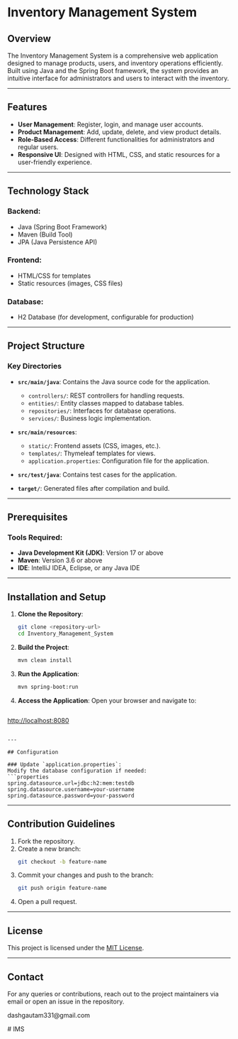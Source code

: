 # Inventory Management System

## Overview

The Inventory Management System is a comprehensive web application designed to manage products, users, and inventory operations efficiently. Built using Java and the Spring Boot framework, the system provides an intuitive interface for administrators and users to interact with the inventory.

---

## Features

- **User Management**: Register, login, and manage user accounts.
- **Product Management**: Add, update, delete, and view product details.
- **Role-Based Access**: Different functionalities for administrators and regular users.
- **Responsive UI**: Designed with HTML, CSS, and static resources for a user-friendly experience.

---

## Technology Stack

### Backend:

- Java (Spring Boot Framework)
- Maven (Build Tool)
- JPA (Java Persistence API)

### Frontend:

- HTML/CSS for templates
- Static resources (images, CSS files)

### Database:

- H2 Database (for development, configurable for production)

---

## Project Structure

### Key Directories

- **`src/main/java`**: Contains the Java source code for the application.

  - `controllers/`: REST controllers for handling requests.
  - `entities/`: Entity classes mapped to database tables.
  - `repositories/`: Interfaces for database operations.
  - `services/`: Business logic implementation.

- **`src/main/resources`**:

  - `static/`: Frontend assets (CSS, images, etc.).
  - `templates/`: Thymeleaf templates for views.
  - `application.properties`: Configuration file for the application.

- **`src/test/java`**: Contains test cases for the application.

- **`target/`**: Generated files after compilation and build.

---

## Prerequisites

### Tools Required:

- **Java Development Kit (JDK)**: Version 17 or above
- **Maven**: Version 3.6 or above
- **IDE**: IntelliJ IDEA, Eclipse, or any Java IDE

---

## Installation and Setup

1. **Clone the Repository**:

   ```bash
   git clone <repository-url>
   cd Inventory_Management_System
   ```

2. **Build the Project**:

   ```bash
   mvn clean install
   ```

3. **Run the Application**:

   ```bash
   mvn spring-boot:run
   ```

4. **Access the Application**:
   Open your browser and navigate to:

   ```
   ```

[http://localhost:8080](http://localhost:8080)

````

---

## Configuration

### Update `application.properties`:
Modify the database configuration if needed:
```properties
spring.datasource.url=jdbc:h2:mem:testdb
spring.datasource.username=your-username
spring.datasource.password=your-password
````

---

## Contribution Guidelines

1. Fork the repository.
2. Create a new branch:
   ```bash
   git checkout -b feature-name
   ```
3. Commit your changes and push to the branch:
   ```bash
   git push origin feature-name
   ```
4. Open a pull request.

---

## License

This project is licensed under the [MIT License](LICENSE).

---

## Contact

For any queries or contributions, reach out to the project maintainers via email or open an issue in the repository.

dashgautam331\@gmail.com


#   I M S  
 